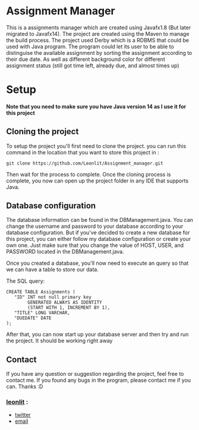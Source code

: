 # Assignment Manager


This is a assignments manager which are created using Javafx1.8 (But later migrated to Javafx14). The project are created using the Maven to manage the build process. The project used Derby which is a RDBMS that could be used with Java program. The program could let its user to be able to distinguise the available assignment by sorting the assignment according to their due date. As well as different background color for different assignment status (still got time left, already due, and almost times up)


# Setup

#### Note that you need to make sure you have Java version 14 as I use it for this project


## Cloning the project

To setup the project you'll first need to clone the project. you can run this command in the location that you want to store this project in :
```
git clone https://github.com/Leonlit/Assignment_manager.git
```

Then wait for the process to complete.
Once the cloning process is complete, you now can open up the project folder in any IDE that supports Java.


## Database configuration

The database information can be found in the DBManagement.java. You can change the username and password to your database according to your database configuration. But if you've decided to create a new database for this project, you can either follow my database configuration or create your own one. Just make sure that you change the value of HOST, USER, and PASSWORD located in the DBManagement.java.

Once you created a database, you'll now need to execute an query so that we can have a table to store our data.

The SQL query:
```
CREATE TABLE Assignments (    
   "ID" INT not null primary key
        GENERATED ALWAYS AS IDENTITY
        (START WITH 1, INCREMENT BY 1),   
   "TITLE" LONG VARCHAR,     
   "DUEDATE" DATE   
);
```

After that, you can now start up your database server and then try and run the project. It should be working right away


## Contact
If you have any question or suggestion regarding the project, feel free to contact me. If you found any bugs in the program, please contact me if you can. Thanks :D 

### [leonlit](https://github.com/Leonlit) :
 - [twitter](https://twitter.com/leonlit)
 - [email](leonlit123@gmail.com)
